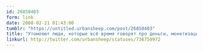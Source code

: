 ```yaml
---
id: 26850403
form: link
date: 2008-02-21 01:43:00
tumblr: "https://untitled.urbansheep.com/post/26850403"
title: "Утомляют люди, которые всё время говорят про деньги, монетизацию и пейджвьюс. Неправильная мотивация. Продукт первичен, затем маркетинг, а потом уже деньги. (736759972)"
linkurl: http://twitter.com/urbansheep/statuses/736759972
---
```


